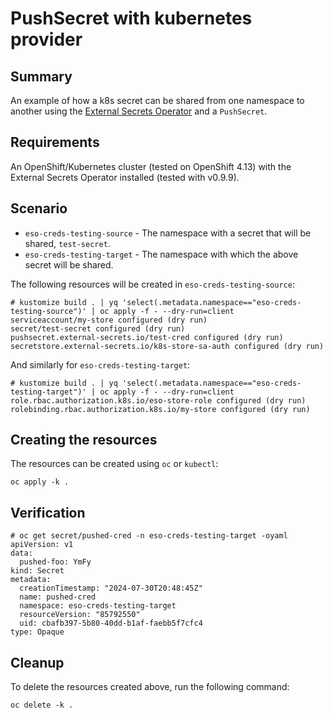# PushSecret with kubernetes provider

## Summary

An example of how a k8s secret can be shared from one namespace to another using the [External Secrets Operator](https://external-secrets.io) and a `PushSecret`.

## Requirements

An OpenShift/Kubernetes cluster (tested on OpenShift 4.13) with the External Secrets Operator installed (tested with v0.9.9).

## Scenario

* `eso-creds-testing-source` - The namespace with a secret that will be shared, `test-secret`.
* `eso-creds-testing-target` - The namespace with which the above secret will be shared.

The following resources will be created in `eso-creds-testing-source`:
```
# kustomize build . | yq 'select(.metadata.namespace=="eso-creds-testing-source")' | oc apply -f - --dry-run=client
serviceaccount/my-store configured (dry run)
secret/test-secret configured (dry run)
pushsecret.external-secrets.io/test-cred configured (dry run)
secretstore.external-secrets.io/k8s-store-sa-auth configured (dry run)
```

And similarly for `eso-creds-testing-target`:
```
# kustomize build . | yq 'select(.metadata.namespace=="eso-creds-testing-target")' | oc apply -f - --dry-run=client
role.rbac.authorization.k8s.io/eso-store-role configured (dry run)
rolebinding.rbac.authorization.k8s.io/my-store configured (dry run)
```

## Creating the resources

The resources can be created using `oc` or `kubectl`:
```
oc apply -k .
```

## Verification

```
# oc get secret/pushed-cred -n eso-creds-testing-target -oyaml
apiVersion: v1
data:
  pushed-foo: YmFy
kind: Secret
metadata:
  creationTimestamp: "2024-07-30T20:48:45Z"
  name: pushed-cred
  namespace: eso-creds-testing-target
  resourceVersion: "85792550"
  uid: cbafb397-5b80-40dd-b1af-faebb5f7cfc4
type: Opaque
```

## Cleanup

To delete the resources created above, run the following command:
```
oc delete -k .
```
